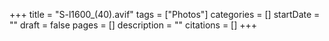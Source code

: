 +++
title = "S-l1600_(40).avif"
tags = ["Photos"]
categories = []
startDate = ""
draft = false
pages = []
description = ""
citations = []
+++
